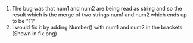 1. The bug was that num1 and num2 are being read as string and so the result which is the merge of two strings num1 and num2 which ends up to be "11"
2. I would fix it by adding Number() with num1 and num2 in the brackets. (Shown in fix.png)